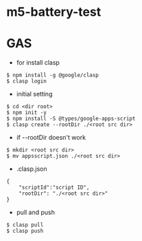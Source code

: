 # m5-battery-test

# GAS
- for install clasp
```
$ npm install -g @google/clasp
$ clasp login
```
- initial setting
```
$ cd <dir root>
$ npm init -y
$ npm install -S @types/google-apps-script
$ clasp create --rootDir ./<root src dir>
```
- if --rootDir doesn't work
```
$ mkdir <root src dir>
$ mv appsscript.json ./<root src dir>
```
- .clasp.json
```
{
    "scriptId":"script ID",
    "rootDir": "./<root src dir>"
}
```
- pull and push
```
$ clasp pull
$ clasp push
```